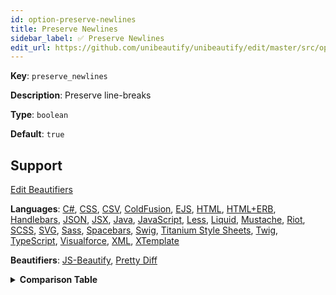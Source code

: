 ```yaml
---
id: option-preserve-newlines
title: Preserve Newlines
sidebar_label: ✅ Preserve Newlines
edit_url: https://github.com/unibeautify/unibeautify/edit/master/src/options.ts
---
```

**Key**: `preserve_newlines`

**Description**: Preserve line-breaks

**Type**: `boolean`

**Default**: `true`

## Support
<div><a class="edit-page-link button" href="https://github.com/unibeautify/website/edit/master/docs/../scripts/generate-docs/beautifiers.ts" target="_blank">Edit Beautifiers</a></div>

**Languages**: [C#](/docs/language-csharp.html), [CSS](/docs/language-css.html), [CSV](/docs/language-csv.html), [ColdFusion](/docs/language-coldfusion.html), [EJS](/docs/language-ejs.html), [HTML](/docs/language-html.html), [HTML+ERB](/docs/language-html-erb.html), [Handlebars](/docs/language-handlebars.html), [JSON](/docs/language-json.html), [JSX](/docs/language-jsx.html), [Java](/docs/language-java.html), [JavaScript](/docs/language-javascript.html), [Less](/docs/language-less.html), [Liquid](/docs/language-liquid.html), [Mustache](/docs/language-mustache.html), [Riot](/docs/language-riot.html), [SCSS](/docs/language-scss.html), [SVG](/docs/language-svg.html), [Sass](/docs/language-sass.html), [Spacebars](/docs/language-spacebars.html), [Swig](/docs/language-swig.html), [Titanium Style Sheets](/docs/language-titanium-style-sheets.html), [Twig](/docs/language-twig.html), [TypeScript](/docs/language-typescript.html), [Visualforce](/docs/language-visualforce.html), [XML](/docs/language-xml.html), [XTemplate](/docs/language-xtemplate.html)

**Beautifiers**: [JS-Beautify](/docs/beautifier-js-beautify.html), [Pretty Diff](/docs/beautifier-pretty-diff.html)

<details><summary><strong>Comparison Table</strong></summary>
| Language | [JS-Beautify](/docs/beautifier-js-beautify.html) | [Pretty Diff](/docs/beautifier-pretty-diff.html) |
| --- | --- | --- |
| [C#](/docs/language-csharp.html) | &#10060; | &#9989; |
| [CSS](/docs/language-css.html) | &#9989; | &#9989; |
| [CSV](/docs/language-csv.html) | &#10060; | &#9989; |
| [ColdFusion](/docs/language-coldfusion.html) | &#10060; | &#9989; |
| [EJS](/docs/language-ejs.html) | &#9989; | &#9989; |
| [HTML](/docs/language-html.html) | &#9989; | &#9989; |
| [HTML+ERB](/docs/language-html-erb.html) | &#10060; | &#9989; |
| [Handlebars](/docs/language-handlebars.html) | &#9989; | &#9989; |
| [JSON](/docs/language-json.html) | &#9989; | &#9989; |
| [JSX](/docs/language-jsx.html) | &#9989; | &#9989; |
| [Java](/docs/language-java.html) | &#10060; | &#9989; |
| [JavaScript](/docs/language-javascript.html) | &#9989; | &#9989; |
| [Less](/docs/language-less.html) | &#10060; | &#9989; |
| [Liquid](/docs/language-liquid.html) | &#9989; | &#10060; |
| [Mustache](/docs/language-mustache.html) | &#9989; | &#10060; |
| [Riot](/docs/language-riot.html) | &#10060; | &#9989; |
| [SCSS](/docs/language-scss.html) | &#10060; | &#9989; |
| [SVG](/docs/language-svg.html) | &#10060; | &#9989; |
| [Sass](/docs/language-sass.html) | &#10060; | &#9989; |
| [Spacebars](/docs/language-spacebars.html) | &#10060; | &#9989; |
| [Swig](/docs/language-swig.html) | &#10060; | &#9989; |
| [Titanium Style Sheets](/docs/language-titanium-style-sheets.html) | &#10060; | &#9989; |
| [Twig](/docs/language-twig.html) | &#10060; | &#9989; |
| [TypeScript](/docs/language-typescript.html) | &#10060; | &#9989; |
| [Visualforce](/docs/language-visualforce.html) | &#10060; | &#9989; |
| [XML](/docs/language-xml.html) | &#9989; | &#9989; |
| [XTemplate](/docs/language-xtemplate.html) | &#10060; | &#9989; |
</details>